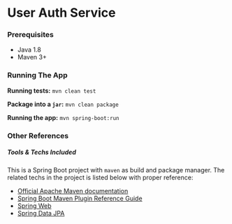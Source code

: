 # User Auth Service

### Prerequisites

- Java 1.8
- Maven 3+

### Running The App

**Running tests:** `mvn clean test`

**Package into a `jar`:** `mvn clean package`

**Running the app:** `mvn spring-boot:run`


### Other References

##### Tools & Techs Included

This is a Spring Boot project with `maven` as build and package manager. The related techs in the project
is listed below with proper reference:

* [Official Apache Maven documentation](https://maven.apache.org/guides/index.html)
* [Spring Boot Maven Plugin Reference Guide](https://docs.spring.io/spring-boot/docs/2.2.1.RELEASE/maven-plugin/)
* [Spring Web](https://docs.spring.io/spring-boot/docs/2.2.1.RELEASE/reference/htmlsingle/#boot-features-developing-web-applications)
* [Spring Data JPA](https://docs.spring.io/spring-boot/docs/2.2.1.RELEASE/reference/htmlsingle/#boot-features-jpa-and-spring-data)
